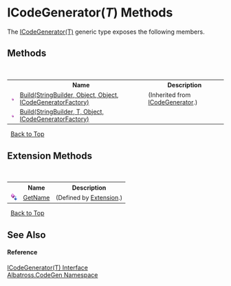 # ICodeGenerator(*T*) Methods
 

The <a href="919CCE29">ICodeGenerator(T)</a> generic type exposes the following members.


## Methods
&nbsp;<table><tr><th></th><th>Name</th><th>Description</th></tr><tr><td>![Public method](media/pubmethod.gif "Public method")</td><td><a href="3E8AA2A6">Build(StringBuilder, Object, Object, ICodeGeneratorFactory)</a></td><td> (Inherited from <a href="E61B69D">ICodeGenerator</a>.)</td></tr><tr><td>![Public method](media/pubmethod.gif "Public method")</td><td><a href="308F0220">Build(StringBuilder, T, Object, ICodeGeneratorFactory)</a></td><td /></tr></table>&nbsp;
<a href="#icodegenerator(*t*)-methods">Back to Top</a>

## Extension Methods
&nbsp;<table><tr><th></th><th>Name</th><th>Description</th></tr><tr><td>![Public Extension Method](media/pubextension.gif "Public Extension Method")</td><td><a href="DD81418D">GetName</a></td><td> (Defined by <a href="E0930E40">Extension</a>.)</td></tr></table>&nbsp;
<a href="#icodegenerator(*t*)-methods">Back to Top</a>

## See Also


#### Reference
<a href="919CCE29">ICodeGenerator(T) Interface</a><br /><a href="DCDDD28E">Albatross.CodeGen Namespace</a><br />